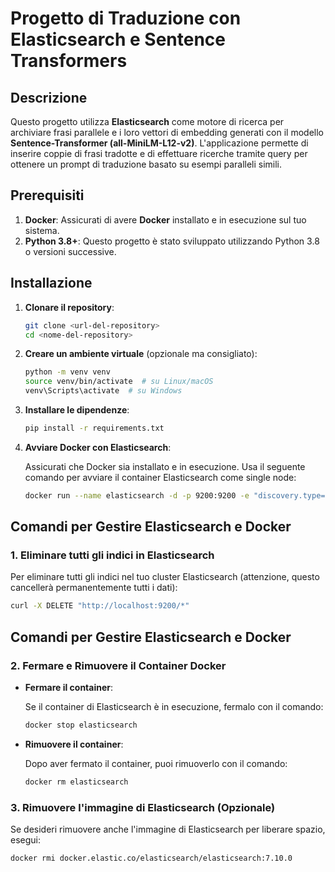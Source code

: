 # Progetto di Traduzione con Elasticsearch e Sentence Transformers

## Descrizione
Questo progetto utilizza **Elasticsearch** come motore di ricerca per archiviare frasi parallele e i loro vettori di embedding generati con il modello **Sentence-Transformer (all-MiniLM-L12-v2)**. L'applicazione permette di inserire coppie di frasi tradotte e di effettuare ricerche tramite query per ottenere un prompt di traduzione basato su esempi paralleli simili.

## Prerequisiti

1. **Docker**: Assicurati di avere **Docker** installato e in esecuzione sul tuo sistema.
2. **Python 3.8+**: Questo progetto è stato sviluppato utilizzando Python 3.8 o versioni successive.

## Installazione

1. **Clonare il repository**:

    ```bash
    git clone <url-del-repository>
    cd <nome-del-repository>
    ```

2. **Creare un ambiente virtuale** (opzionale ma consigliato):

    ```bash
    python -m venv venv
    source venv/bin/activate  # su Linux/macOS
    venv\Scripts\activate  # su Windows
    ```

3. **Installare le dipendenze**:

    ```bash
    pip install -r requirements.txt
    ```

4. **Avviare Docker con Elasticsearch**:
   
   Assicurati che Docker sia installato e in esecuzione. Usa il seguente comando per avviare il container Elasticsearch come single node:

    ```bash
    docker run --name elasticsearch -d -p 9200:9200 -e "discovery.type=single-node" docker.elastic.co/elasticsearch/elasticsearch:7.10.0
    ```

## Comandi per Gestire Elasticsearch e Docker

### 1. **Eliminare tutti gli indici in Elasticsearch**

Per eliminare tutti gli indici nel tuo cluster Elasticsearch (attenzione, questo cancellerà permanentemente tutti i dati):

```bash
curl -X DELETE "http://localhost:9200/*"
```

## Comandi per Gestire Elasticsearch e Docker

### 2. **Fermare e Rimuovere il Container Docker**

- **Fermare il container**:

    Se il container di Elasticsearch è in esecuzione, fermalo con il comando:

    ```bash
    docker stop elasticsearch
    ```

- **Rimuovere il container**:

    Dopo aver fermato il container, puoi rimuoverlo con il comando:

    ```bash
    docker rm elasticsearch
    ```

### 3. **Rimuovere l'immagine di Elasticsearch (Opzionale)**

Se desideri rimuovere anche l'immagine di Elasticsearch per liberare spazio, esegui:

```bash
docker rmi docker.elastic.co/elasticsearch/elasticsearch:7.10.0
```
